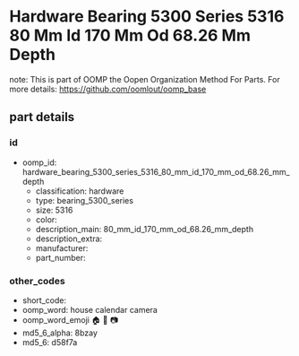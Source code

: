 # Hardware Bearing 5300 Series 5316 80 Mm Id 170 Mm Od 68.26 Mm Depth  

note: This is part of OOMP the Oopen Organization Method For Parts. For more details: https://github.com/oomlout/oomp_base

##  part details





### id
* oomp_id: hardware_bearing_5300_series_5316_80_mm_id_170_mm_od_68.26_mm_depth
  * classification: hardware
  * type: bearing_5300_series
  * size: 5316
  * color: 
  * description_main: 80_mm_id_170_mm_od_68.26_mm_depth
  * description_extra: 
  * manufacturer: 
  * part_number: 

### other_codes
* short_code: 
* oomp_word: house calendar camera
* oomp_word_emoji :house: :calendar: :camera:
* md5_6_alpha: 8bzay
* md5_6: d58f7a